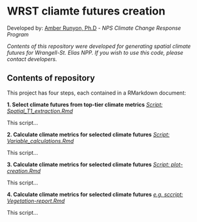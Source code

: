 # WRST cliamte futures creation
Developed by: [Amber Runyon, Ph.D](amber_runyon@nps.gov) - *NPS Climate Change Response Program*

*Contents of this repository were developed for generating spatial climate futures for Wrangell-St. Elias NPP. If you wish to use this code, please contact developers.*

## Contents of repository

This project has four steps, each contained in a RMarkdown document:

**1. Select climate futures from top-tier climate metrics**
[*Script: Spatial_T1_extraction.Rmd*](https://github.com/nationalparkservice/WRST-climate-futures/blob/main/Spatial_T1_extraction.Rmd)

This script...

**2. Calculate climate metrics for selected climate futures**
[*Script: Variable_calculations.Rmd*](https://github.com/nationalparkservice/WRST-climate-futures/blob/main/Variable_calculations.Rmd)


This script...

**3. Calculate climate metrics for selected climate futures**
[*Script: plot-creation.Rmd*](https://github.com/nationalparkservice/WRST-climate-futures/blob/main/plot-creation.Rmd.Rmd)


This script...


**4. Calculate climate metrics for selected climate futures**
[*e.g. sccript: Vegetation-report.Rmd*](https://github.com/nationalparkservice/WRST-climate-futures/blob/main/Vegetation-report.Rmd)

This script...
